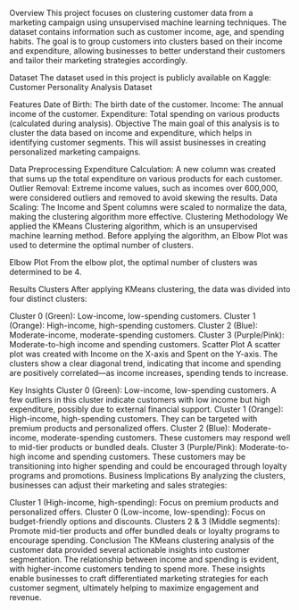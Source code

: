 Overview
This project focuses on clustering customer data from a marketing campaign using unsupervised machine learning techniques. The dataset contains information such as customer income, age, and spending habits. The goal is to group customers into clusters based on their income and expenditure, allowing businesses to better understand their customers and tailor their marketing strategies accordingly.

Dataset
The dataset used in this project is publicly available on Kaggle: Customer Personality Analysis Dataset

Features
Date of Birth: The birth date of the customer.
Income: The annual income of the customer.
Expenditure: Total spending on various products (calculated during analysis).
Objective
The main goal of this analysis is to cluster the data based on income and expenditure, which helps in identifying customer segments. This will assist businesses in creating personalized marketing campaigns.

Data Preprocessing
Expenditure Calculation: A new column was created that sums up the total expenditure on various products for each customer.
Outlier Removal: Extreme income values, such as incomes over 600,000, were considered outliers and removed to avoid skewing the results.
Data Scaling: The Income and Spent columns were scaled to normalize the data, making the clustering algorithm more effective.
Clustering Methodology
We applied the KMeans Clustering algorithm, which is an unsupervised machine learning method. Before applying the algorithm, an Elbow Plot was used to determine the optimal number of clusters.

Elbow Plot
From the elbow plot, the optimal number of clusters was determined to be 4.

Results
Clusters
After applying KMeans clustering, the data was divided into four distinct clusters:

Cluster 0 (Green): Low-income, low-spending customers.
Cluster 1 (Orange): High-income, high-spending customers.
Cluster 2 (Blue): Moderate-income, moderate-spending customers.
Cluster 3 (Purple/Pink): Moderate-to-high income and spending customers.
Scatter Plot
A scatter plot was created with Income on the X-axis and Spent on the Y-axis. The clusters show a clear diagonal trend, indicating that income and spending are positively correlated—as income increases, spending tends to increase.

Key Insights
Cluster 0 (Green): Low-income, low-spending customers. A few outliers in this cluster indicate customers with low income but high expenditure, possibly due to external financial support.
Cluster 1 (Orange): High-income, high-spending customers. They can be targeted with premium products and personalized offers.
Cluster 2 (Blue): Moderate-income, moderate-spending customers. These customers may respond well to mid-tier products or bundled deals.
Cluster 3 (Purple/Pink): Moderate-to-high income and spending customers. These customers may be transitioning into higher spending and could be encouraged through loyalty programs and promotions.
Business Implications
By analyzing the clusters, businesses can adjust their marketing and sales strategies:

Cluster 1 (High-income, high-spending): Focus on premium products and personalized offers.
Cluster 0 (Low-income, low-spending): Focus on budget-friendly options and discounts.
Clusters 2 & 3 (Middle segments): Promote mid-tier products and offer bundled deals or loyalty programs to encourage spending.
Conclusion
The KMeans clustering analysis of the customer data provided several actionable insights into customer segmentation. The relationship between income and spending is evident, with higher-income customers tending to spend more. These insights enable businesses to craft differentiated marketing strategies for each customer segment, ultimately helping to maximize engagement and revenue.
